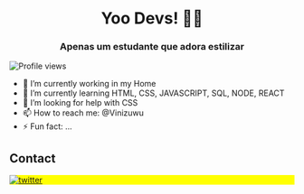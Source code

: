 <h1 align="center"> Yoo Devs! 👋😎 </h1>
<h3 align="center">Apenas um estudante que adora estilizar</h3>
<p align="left"> <img src="https://komarev.com/ghpvc/?username=vinzuwu&color=yellow" alt="Profile views" /> </p>


- 🔭 I’m currently working in my Home
- 🌱 I’m currently learning HTML, CSS, JAVASCRIPT, SQL, NODE, REACT
- 🤔 I’m looking for help with CSS
- 📫 How to reach me: @Vinizuwu
- ⚡ Fun fact: ...

## Contact

<p align="left" style="background:yellow">
<a href="https://twitter.com/Vinizuwu" target="_blank">
  <img align="center" src="https://img.shields.io/badge/-Kouga%20%F0%9F%A5%B6-05122A?style=flat&logo=twitter" alt="twitter"/>  
</a>
<!-- <a href="https://instagram.com/maykbrito" target="_blank">
 <img align="center" src="https://img.shields.io/badge/-maykbrito-05122A?style=flat&logo=instagram" alt="instagram"/>
</a>
<a href="https://youtube.com/maykbrito" target="_blank">
 <img align="center" src="https://img.shields.io/badge/-maykbrito-05122A?style=flat&logo=youtube" alt="youtube"/>
</a> -->
</p>

